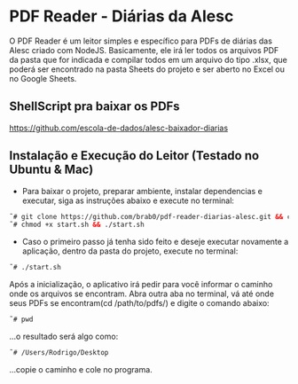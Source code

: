 # PDF Reader - Diárias da Alesc
O PDF Reader é um leitor simples e específico para PDFs de diárias das Alesc criado com NodeJS. Basicamente, ele irá ler todos os arquivos PDF da pasta que for indicada e compilar todos em um arquivo do tipo .xlsx, que poderá ser encontrado na pasta Sheets do projeto e ser aberto no Excel ou no Google Sheets.

## ShellScript pra baixar os PDFs
https://github.com/escola-de-dados/alesc-baixador-diarias

## Instalação e Execução do Leitor (Testado no Ubuntu & Mac)
- Para baixar o projeto, preparar ambiente, instalar dependencias e executar,
siga as instruções abaixo e execute no terminal:

```html
˜# git clone https://github.com/brab0/pdf-reader-diarias-alesc.git && cd pdf-reader-diarias-alesc
˜# chmod +x start.sh && ./start.sh
```

- Caso o primeiro passo já tenha sido feito e deseje executar novamente a
aplicação, dentro da pasta do projeto, execute no terminal:
```html
˜# ./start.sh
```

Após a inicialização, o aplicativo irá pedir para você informar o caminho
onde os arquivos se encontram. Abra outra aba no terminal, vá até onde seus PDFs
se encontram(cd /path/to/pdfs/) e digite o comando abaixo:
```html
˜# pwd
```

...o resultado será algo como:
```html
˜# /Users/Rodrigo/Desktop
```

...copie o caminho e cole no programa.

